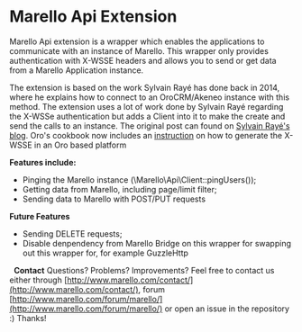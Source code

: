 Marello Api Extension
=============

Marello Api extension is a wrapper which enables the applications to communicate with an
instance of Marello. This wrapper only provides authentication with X-WSSE headers and allows you to send or get data from a Marello Application instance.

The extension is based on the work Sylvain Rayé has done back in 2014, where he explains how to connect to an OroCRM/Akeneo instance with this method.
The extension uses a lot of work done by Sylvain Rayé regarding the X-WSSe authentication but adds a Client into it to make the create and send the calls to an instance.
The original post can found  on [Sylvain Rayé's blog](http://www.sylvainraye.com/2014/03/23/using-the-rest-api-of-oroplatform-orocrm-akeneo/).
Oro's cookbook now includes an [instruction](https://github.com/orocrm/documentation/blob/master/cookbook/how_to_use_wsse_authentication.rst) on how to generate the X-WSSE in an Oro based platform

**Features include:**
- Pinging the Marello instance (\Marello\Api\Client::pingUsers());
- Getting data from Marello, including page/limit filter;
- Sending data to Marello with POST/PUT requests

**Future Features**
- Sending DELETE requests;
- Disable denpendency from Marello Bridge on this wrapper for swapping out this wrapper for, for example GuzzleHttp

  **Contact**
Questions? Problems? Improvements?
Feel free to contact us either through [http://www.marello.com/contact/](http://www.marello.com/contact/), forum [http://www.marello.com/forum/marello/](http://www.marello.com/forum/marello/) or open an issue in the repository :) Thanks!